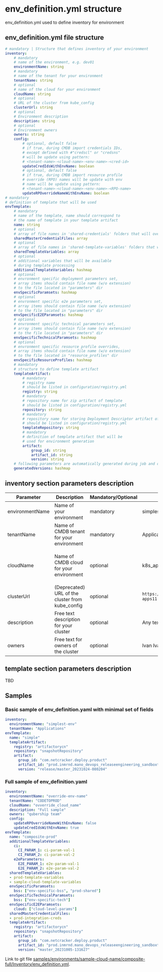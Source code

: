 # env_definition.yml structure

env_definition.yml used to define inventory for environment
## env_definition.yml file structure
```yaml
# mandatory | Structure that defines inventory of your environment
inventory:                    
    # mandatory 
    # name of the environment, e.g. dev01
    environmentName: string
    # mandatory 
    # name of the tenant for your environment
    tenantName: string
    # optional
    # name of the cloud for your environment
    cloudName: string
    # optional 
    # URL of the cluster from kube_config
    clusterUrl: string         
    # optional 
    # Environment description
    description: string        
    # optional
    # Environment owners
    owners: string                   
    config:
        # optional, default false
        # if true, during CMDB import credentials IDs, 
        # except defined with #"credscl" or "credsns" 
        # will be update using pattern:
        # <tenant-name>-<cloud-name>-<env-name>-<cred-id>
        updateCredIdsWithEnvName: boolean
        # optional, default false
        # if true, during CMDB import resource profile
        # override (RPO) names will be update with env 
        # name will be update using pattern:
        # <tenant-name>-<cloud-name>-<env-name>-<RPO-name>
        updateRPOverrideNameWithEnvName: boolean
# mandatory
# definition of template that will be used
envTemplate:
    # mandatory
    # name of the template, name should correspond to 
    # the name of template in your template artifact
    name: string
    # optional
    # array of file names in 'shared-credentials' folders that will override generated and defined for instance credentials
    sharedMasterCredentialFiles: array
    # optional
    # array of file names in 'shared-template-variables' folders that will be merged with additionalTemplateVariables
    sharedTemplateVariables: array
    # optional
    # additional variables that will be available
    # during template processing
    additionalTemplateVariables: hashmap
    # optional
    # envronment specific deployment parameters set, 
    # array items should contain file name (w/o extension)
    # to the file located in "parameters" dir
    envSpecificParamsets: hashmap
    # optional
    # envronment specific e2e parameters set, 
    # array items should contain file name (w/o extension)
    # to the file located in "parameters" dir
    envSpecificE2EParamsets: hashmap
    # optional
    # envronment specific technical parameters set, 
    # array items should contain file name (w/o extension)
    # to the file located in "parameters" dir
    envSpecificTechnicalParamsets: hashmap
    # optional
    # envronment specific resource profile overrides, 
    # array items should contain file name (w/o extension)
    # to the file located in "resource_profiles" dir
    envSpecificResourceProfiles: hashmap
    # mandatory
    # structure to define template artifact
    templateArtifact:
        # mandatory
        # registry name
        # should be listed in configuration/registry.yml
        registry: string
        # mandatory
        # repository name for zip artifact of template
        # should be listed in configuration/registry.yml
        repository: string
        # mandatory
        # repository name for storing Deployment Descriptor artifact of template
        # should be listed in configuration/registry.yml
        templateRepository: string
        # mandatory
        # definition of template artifact that will be 
        # used for environment generation
        artifact:
            group_id: string
            artifact_id: string
            version: string
    # following parameters are automatically generated during job and display that version of Deployment Descriptor artifact of template was used for last environment generation
    generatedVersions: hashmap
```
## inventory section parameters description
| Parameter | Description | Mandatory/Optional | Example | Comment |
| --------- | ----------- | ------------------ | ------- | ------- |
| environmentName | Name of your environment | mandatory | simplest-env | [Sample here](samples/environments/sample-cloud-name/simplest-env/Inventory/env_definition.yml) |
| tenantName | Name of CMDB tenant for your environment | mandatory | Applications | [Sample here](samples/environments/sample-cloud-name/simplest-env/Inventory/env_definition.yml) |
| cloudName | Name of CMDB cloud for your environment | optional | k8s_apps_11_env_1 | If parameter is not definied explicitly than value for cloud during rendering will be automatically generated by pattern ```<clusterName>_<environmentName>".replace('-', ' _')``` <br> [Sample here](samples/environments/sample-cloud-name/simplest-env/Inventory/env_definition.yml)|
| clusterUrl | (Deprecated) URL of the cluster from kube_config | optional | ```https://api.k8s-apps11.managed.netcracker.cloud:6443``` | This field is needed only if cloud passport is not used. It is used to calculate cluster level fields in templated macros. |
| description | Free text description for your cluster | optional | Any text describing your cluster ||
| owners | Free text for owners of the cluster | optional | Ivan Ivanov ||

## template section parameters description
TBD

## Samples
### Basic sample of env_definition.yaml with minimal set of fields

```yaml
inventory:
  environmentName: "simplest-env"
  tenantName: "Applications"
envTemplate:
  name: "simple"
  templateArtifact:
    registry: "artifactorycn"
    repository: "snapshotRepository"
    artifact:
      group_id: "com.netcracker.deploy.product"
      artifact_id: "prod.inmrnd.mano_devops_releaseengineering_sandboxtestenvironment_configuration-management_template-project"
      version: "release/master_20231024-080204"
```

### Full sample of env_definition.yaml
```yaml
inventory:
  environmentName: "override-env-name"
  tenantName: "CODETOPROD"
  cloudName: "ovverride_cloud_name"
  description: "Full sample"
  owners: "qubership team"
  config:
    updateRPOverrideNameWithEnvName: false
    updateCredIdsWithEnvName: true
envTemplate:
  name: "composite-prod"
  additionalTemplateVariables:
    ci:
      CI_PARAM_1: ci-param-val-1
      CI_PARAM_2: ci-param-val-2
    e2eParameters:
      E2E_PARAM_1: e2e-param-val-1
      E2E_PARAM_2: e2e-param-val-2
  sharedTemplateVariables:
  - prod-template-variables
  - sample-cloud-template-variables
  envSpecificParamsets:
    bss: ["env-specific-bss", "prod-shared"]
  envSpecificTechnicalParamsets:
    bss: ["env-specific-tech"]
  envSpecificE2EParamsets:
    cloud: ["cloud-level-params"]
  sharedMasterCredentialFiles:
  - prod-integration-creds
  templateArtifact:
    registry: "artifactorycn"
    repository: "snapshotRepository"
    artifact:
      group_id: "com.netcracker.deploy.product"
      artifact_id: "prod.inmrnd.mano_devops_releaseengineering_sandboxtestenvironment_configuration-management_template-project"
      version: "master_20231005-131627"
```
Link to git file [samples/environments/sample-cloud-name/composite-full/Inventory/env_definition.yml](samples/environments/sample-cloud-name/composite-full/Inventory/env_definition.yml). 
